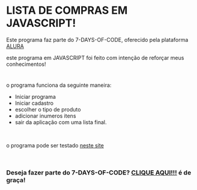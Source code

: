<h1>LISTA DE COMPRAS EM JAVASCRIPT!</h1>
<p>Este programa faz parte do 7-DAYS-OF-CODE, oferecido pela plataforma <a href="https://www.alura.com.br/">ALURA<a></p>

<p>este programa em JAVASCRIPT foi feito com intenção de reforçar meus conhecimentos!</p>
<h1></h1>

<p>o programa funciona da seguinte maneira:</p>
<ul>
    <li>Iniciar programa</li>
    <li>Iniciar cadastro</li>
    <li>escolher o tipo de produto</li>
    <li>adicionar inumeros itens</li>
    <li>sair da aplicação com uma lista final.</li>
</ul>
<br>
<p>o programa pode ser testado <a href="https://jseditor.io/?key=lista-de-compras">neste site</a></p>
<br>
<h3>Deseja fazer parte do 7-DAYS-OF-CODE? <a href="https://7daysofcode.io/">CLIQUE AQUI!!!<a> é de graça!</h3>
<br>
